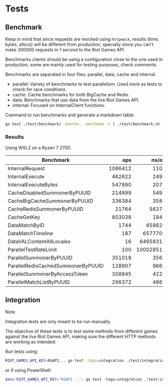 # Tests

## Benchmark

Keep in mind that since requests are mocked using `httpmock`, results (time, bytes, allocs) will be different from production, specially since you can't make 300000 requests in 1 second to the Riot Games API.

Benchmarks clients should be using a configuration close to the one used in production, some are mainly used for testing purposes, check comments.

Benchmarks are separated in four files: parallel, data, cache and internal.

- parallel: Variety of benchmarks to test parallelism. Used more as tests to check for race conditions.
- cache: Cache benchmarks for both BigCache and Redis.
- data: Benchmarks that use data from the live Riot Games API.
- internal: Focused on InternalClient functions.

Command to run benchmarks and generate a markdown table:

```bash
go test ./test/benchmark/ -bench=. -benchmem -v | ./test/benchmark.sh
```

### Results

Using WSL2 on a Ryzen 7 2700.

| Benchmark                          |     ops |     ns/op | bytes/op | allocs/op |
| ---------------------------------- | ------: | --------: | -------: | --------: |
| InternalRequest                    | 1086412 |      1101 |      560 |         4 |
| InternalExecute                    |  462622 |      2490 |      857 |        13 |
| InternalExecuteBytes               |  547890 |      2070 |     1352 |        13 |
| CacheDisabledSummonerByPUUID       |  214899 |      5494 |     1498 |        17 |
| CacheBigCacheSummonerByPUUID       |  336384 |      3587 |     1008 |         7 |
| CacheRedisSummonerByPUUID          |   21764 |     56377 |     1212 |        14 |
| CacheGetKey                        |  803038 |      1848 |     1320 |         5 |
| DataMatchByID                      |    1744 |    658620 |    70331 |       166 |
| DataMatchTimeline                  |     187 |   6577700 |  1624708 |      1681 |
| DataVALContentAllLocales           |      16 |  64658314 | 14866372 |    155492 |
| ParallelTestRateLimit              |     100 | 100028519 |     3001 |        31 |
| ParallelSummonerByPUUID            |  351018 |      3563 |     1496 |        17 |
| ParallelRedisCachedSummonerByPUUID |  128907 |      9666 |     1213 |        14 |
| ParallelSummonerByAccessToken      |  308845 |      4221 |     2152 |        26 |
| ParallelMatchListByPUUID           |  266372 |      4869 |     2768 |        32 |

## Integration

> [!NOTE]
> Integration tests are only meant to be run manually.

The objective of these tests is to test some methods from different games against the live Riot Games API, making sure the different HTTP methods are working as intended.

Run tests using:

```bash
RIOT_GAMES_API_KEY=RGAPI... go test -tags=integration ./test/integration -v -failfast
```

or if using PowerShell:

```powershell
$env:RIOT_GAMES_API_KEY="RGAPI..."; go test -tags=integration ./test/integration -v -failfast; Remove-Item Env:RIOT_GAMES_API_KEY
```
